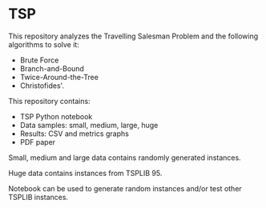 # TSP

This repository analyzes the Travelling Salesman Problem and the following algorithms to solve it:

- Brute Force
- Branch-and-Bound
- Twice-Around-the-Tree
- Christofides'.

This repository contains:

- TSP Python notebook
- Data samples: small, medium, large, huge
- Results: CSV and metrics graphs
- PDF paper

Small, medium and large data contains randomly generated instances.

Huge data contains instances from TSPLIB 95.

Notebook can be used to generate random instances and/or test other TSPLIB instances.
